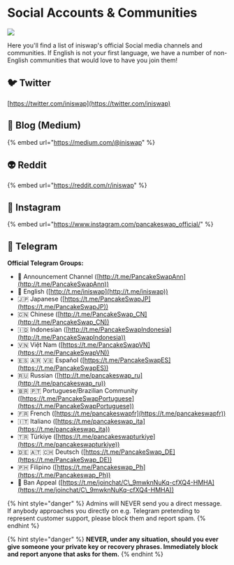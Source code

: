 # Social Accounts & Communities

![](../.gitbook/assets/docs-masthead-22-.png)

Here you'll find a list of iniswap's official Social media channels and communities. If English is not your first language, we have a number of non-English communities that would love to have you join them!

## 🐦 Twitter

[https://twitter.com/iniswap](https://twitter.com/iniswap)

## 📰 Blog (Medium)

{% embed url="https://medium.com/@iniswap" %}

## 👽 Reddit

{% embed url="https://reddit.com/r/iniswap" %}

## 🤳 Instagram

{% embed url="https://www.instagram.com/pancakeswap_official/" %}

## 💬 Telegram

**Official Telegram Groups:**

* 📣 Announcement Channel ([http://t.me/PancakeSwapAnn](http://t.me/PancakeSwapAnn)) 
* 🥞 English ([http://t.me/iniswap](http://t.me/iniswap)) 
* 🇯🇵 Japanese ([https://t.me/PancakeSwapJP](https://t.me/PancakeSwapJP))
* 🇨🇳 Chinese ([http://t.me/PancakeSwap_CN](http://t.me/PancakeSwap_CN)) 
* 🇮🇩 Indonesian ([http://t.me/PancakeSwapIndonesia](http://t.me/PancakeSwapIndonesia)) 
* 🇻🇳 Việt Nam ([https://t.me/PancakeSwapVN](https://t.me/PancakeSwapVN)) 
* 🇪🇸 🇦🇷 🇻🇪 Español ([https://t.me/PancakeSwapES](https://t.me/PancakeSwapES)) 
* 🇷🇺 Russian ([http://t.me/pancakeswap_ru](http://t.me/pancakeswap_ru)) 
* 🇧🇷 🇵🇹 Portuguese/Brazilian Community ([https://t.me/PancakeSwapPortuguese](https://t.me/PancakeSwapPortuguese))
* 🇫🇷 French ([https://t.me/pancakeswapfr](https://t.me/pancakeswapfr)) 
* 🇮🇹 Italiano ([https://t.me/pancakeswap_ita](https://t.me/pancakeswap_ita)) 
* 🇹🇷 Türkiye ([https://t.me/pancakeswapturkiye](https://t.me/pancakeswapturkiye)) 
* 🇩🇪 🇦🇹 🇨🇭 Deutsch ([https://t.me/PancakeSwap_DE](https://t.me/PancakeSwap_DE))
* 🇵🇭 Filipino ([https://t.me/Pancakeswap_Ph](https://t.me/Pancakeswap_Ph))
* 😤 Ban Appeal ([https://t.me/joinchat/C\_9mwknNuKq-cfXQ4-HMHA](https://t.me/joinchat/C\_9mwknNuKq-cfXQ4-HMHA))

{% hint style="danger" %}
Admins will NEVER send you a direct message. If anybody approaches you directly on e.g. Telegram pretending to represent customer support, please block them and report spam.
{% endhint %}

{% hint style="danger" %}
**NEVER, under any situation, should you ever give someone your private key or recovery phrases. Immediately block and report anyone that asks for them.**
{% endhint %}
